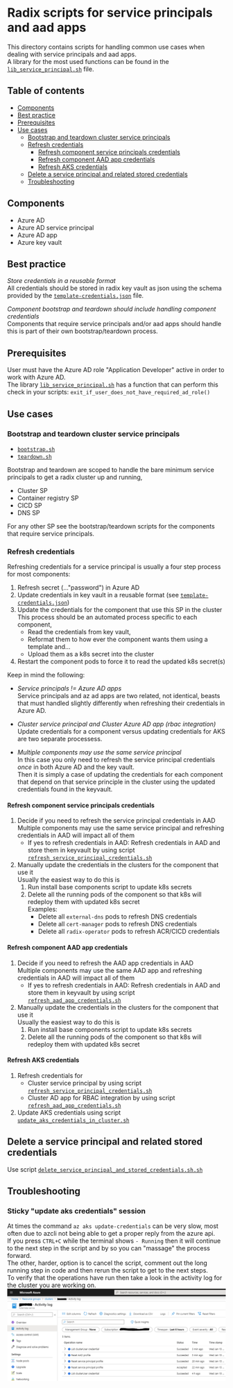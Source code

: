 # Radix scripts for service principals and aad apps

This directory contains scripts for handling common use cases when dealing with service principals and aad apps.  
A library for the most used functions can be found in the [`lib_service_principal.sh`](lib_service_principal.sh) file.


## Table of contents

- [Components](#Components)
- [Best practice](#best-practice)
- [Prerequisites](#Prerequisites)
- [Use cases](#use-cases)
   - [Bootstrap and teardown cluster service principals](#bootstrap-and-teardown-cluster-service-principals)
   - [Refresh credentials](#refresh-credentials)
      - [Refresh component service principals credentials](#refresh-component-service-principals-credentials)
      - [Refresh component AAD app credentials](#refresh-component-aad-app-credentials)
      - [Refresh AKS credentials](#refresh-aks-credentials)
   - [Delete a service principal and related stored credentials](#delete-a-service-principal-and-related-stored-credentials)
   - [Troubleshooting](#troubleshooting)


## Components

- Azure AD
- Azure AD service principal
- Azure AD app
- Azure key vault


## Best practice

_Store credentials in a reusable format_  
All credentials should be stored in radix key vault as json using the schema provided by the [`template-credentials.json`](./template-credentials.json) file.  

_Component bootstrap and teardown should include handling component credentials_  
Components that require service principals and/or aad apps should handle this is part of their own bootstrap/teardown process.  


## Prerequisites

User must have the Azure AD role "Application Developer" active in order to work with Azure AD.  
The library [`lib_service_principal.sh`](lib_service_principal.sh) has a function that can perform this check in your scripts: `exit_if_user_does_not_have_required_ad_role()`


## Use cases

### Bootstrap and teardown cluster service principals

- [`bootstrap.sh`](./bootstrap.sh)
- [`teardown.sh`](./teardown.sh)

Bootstrap and teardown are scoped to handle the bare minimum service principals to get a radix cluster up and running,  
- Cluster SP
- Container registry SP
- CICD SP
- DNS SP

For any other SP see the bootstrap/teardown scripts for the components that require service principals.


### Refresh credentials

Refreshing credentials for a service principal is usually a four step process for most components:
1. Refresh secret (..."password") in Azure AD
1. Update credentials in key vault in a reusable format (see [`template-credentials.json`](./template-credentials.json))
1. Update the credentials for the component that use this SP in the cluster  
   This process should be an automated process specific to each component,  
   - Read the credentials from key vault, 
   - Reformat them to how ever the component wants them using a template and...
   - Upload them as a k8s secret into the cluster
1. Restart the component pods to force it to read the updated k8s secret(s)

Keep in mind the following:

- _Service principals != Azure AD apps_  
  Service principals and az ad apps are two related, not identical, beasts that must handled slightly differently when refreshing their credentials in Azure AD.  

- _Cluster service principal and Cluster Azure AD app (rbac integration)_  
  Update credentials for a component versus updating credentials for AKS are two separate processess.  

- _Multiple components may use the same service principal_  
  In this case you only need to refresh the service principal credentials _once_ in both Azure AD and the key vault.  
  Then it is simply a case of updating the credentials for each component that depend on that service principle in the cluster using the updated credentials found in the keyvault.


#### Refresh component service principals credentials


1. Decide if you need to refresh the service principal credentials in AAD  
   Multiple components may use the same service principal and refreshing credentials in AAD will impact all of them 
   - If yes to refresh credentials in AAD: 
     Refresh credentials in AAD and store them in keyvault by using script [`refresh_service_principal_credentials.sh`](./refresh_service_principal_credentials.sh)
1. Manually update the credentials in the clusters for the component that use it  
   Usually the easiest way to do this is 
   1. Run install base components script to update k8s secrets
   1. Delete all the running pods of the component so that k8s will redeploy them with updated k8s secret  
      Examples:
      - Delete all `external-dns` pods to refresh DNS credentials
      - Delete all `cert-manager` pods to refresh DNS credentials
      - Delete all `radix-operator` pods to refresh ACR/CICD credentials


#### Refresh component AAD app credentials

1. Decide if you need to refresh the AAD app credentials in AAD  
   Multiple components may use the same AAD app and refreshing credentials in AAD will impact all of them
   - If yes to refresh credentials in AAD: 
     Refresh credentials in AAD and store them in keyvault by using script [`refresh_aad_app_credentials.sh`](./refresh_aad_app_credentials.sh)
1. Manually update the credentials in the clusters for the component that use it  
   Usually the easiest way to do this is 
   1. Run install base components script to update k8s secrets
   1. Delete all the running pods of the component so that k8s will redeploy them with updated k8s secret


#### Refresh AKS credentials

1. Refresh credentials for 
   - Cluster service principal by using script [`refresh_service_principal_credentials.sh`](./refresh_service_principal_credentials.sh)
   - Cluster AD app for RBAC integration by using script [`refresh_aad_app_credentials.sh`](./refresh_aad_app_credentials.sh)
1. Update AKS credentials using script [`update_aks_credentials_in_cluster.sh`](./update_aks_credentials_in_cluster.sh)



## Delete a service principal and related stored credentials

Use script [`delete_service_principal_and_stored_credentials.sh.sh`](./delete_service_principal_and_stored_credentials.sh.sh)



## Troubleshooting

### Sticky "update aks credentials" session

At times the command `az aks update-credentials` can be very slow, most often due to azcli not being able to get a proper reply from the azure api.  
If you press `CTRL+C` while the terminal shows `- Running` then it will continue to the next step in the script and by so you can "massage" the process forward.  
The other, harder, option is to cancel the script, comment out the long running step in code and then rerun the script to get to the next steps.  
To verify that the operations have run then take a look in the activity log for the cluster you are working on.  
![Cluster activity log](./activity-log.PNG)

